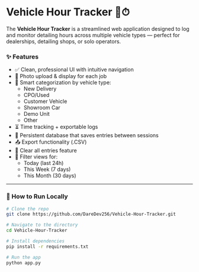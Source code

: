 # Vehicle Hour Tracker 🚗⏱

The **Vehicle Hour Tracker** is a streamlined web application designed to log and monitor detailing hours across multiple vehicle types — perfect for dealerships, detailing shops, or solo operators.

### ✨ Features

- ✅ Clean, professional UI with intuitive navigation
- 📸 Photo upload & display for each job
- 🧠 Smart categorization by vehicle type:
  - New Delivery
  - CPO/Used
  - Customer Vehicle
  - Showroom Car
  - Demo Unit
  - Other
- ⏳ Time tracking + exportable logs
- 💾 Persistent database that saves entries between sessions
- 📤 Export functionality (.CSV)
- 🧹 Clear all entries feature
- 📅 Filter views for:
  - Today (last 24h)
  - This Week (7 days)
  - This Month (30 days)

---

### 🚀 How to Run Locally

```bash
# Clone the repo
git clone https://github.com/DareDev256/Vehicle-Hour-Tracker.git

# Navigate to the directory
cd Vehicle-Hour-Tracker

# Install dependencies
pip install -r requirements.txt

# Run the app
python app.py
